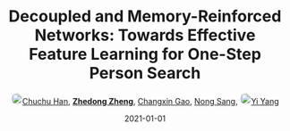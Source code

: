---
title: "Decoupled and Memory-Reinforced Networks: Towards Effective Feature Learning for One-Step Person Search"
collection: publications
permalink: /publication/Decouple2021
date: 2021-01-01
doi: 
keywords: 
venue: 'AAAI'
paperurl: 'https://zdzheng.xyz/files/Han_Person_Search.pdf'
author: '<a href="https://zdzheng.xyz/authors/Chuchu-Han" class="author"> <img src="https://zdzheng.xyz/files/chuchu-han.jpeg" alt="Chuchu-Han" style="border-radius: 50%; height:20px; width:20px">Chuchu Han</a>, <strong><a href="https://zdzheng.xyz/authors/Zhedong-Zheng" class="author">Zhedong Zheng</a></strong>, <a href="https://zdzheng.xyz/authors/Changxin-Gao" class="author">Changxin Gao</a>, <a href="https://zdzheng.xyz/authors/Nong-Sang" class="author">Nong Sang</a>, <a href="https://zdzheng.xyz/authors/Yi-Yang" class="author"> <img src="https://zdzheng.xyz/files/yi-yang.jpeg" alt="Yi-Yang" style="border-radius: 50%; height:20px; width:20px">Yi Yang</a>'
sqlauthor: [ {"@type": "Person","name":Chuchu Han}, {"@type": "Person","name":Zhedong Zheng}, {"@type": "Person","name":Changxin Gao}, {"@type": "Person","name":Nong Sang}, {"@type": "Person","name":Yi Yang}, ]
citation: ' Chuchu Han,  Zhedong Zheng,  Changxin Gao,  Nong Sang,  Yi Yang, &quot;Decoupled and Memory-Reinforced Networks: Towards Effective Feature Learning for One-Step Person Search.&quot; AAAI, 2021.'
pub_year: '2021'
bib: >
    @inproceedings{han2021decoupled,<br>author = "Han, Chuchu and Zheng, Zhedong and Gao, Changxin and Sang, Nong and Yang, Yi",<br>title = "Decoupled and Memory-Reinforced Networks: Towards Effective Feature Learning for One-Step Person Search",<br>booktitle = "AAAI",<br>url = "https://zdzheng.xyz/files/Han\_Person\_Search.pdf",<br>year = "2021"
    }

---